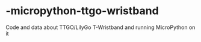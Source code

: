 # -micropython-ttgo-wristband
Code and data about TTGO/LilyGo T-Wristband and running MicroPython on it
